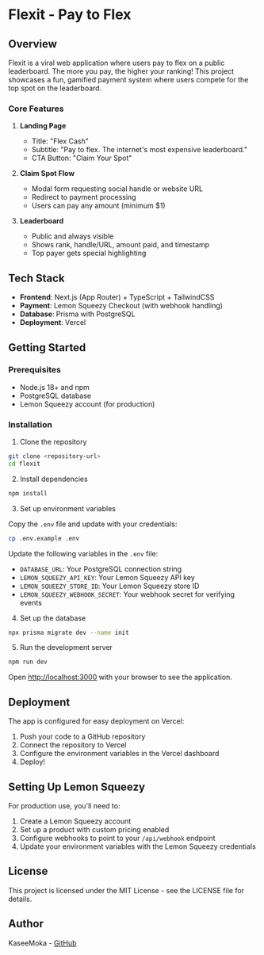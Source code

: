 # Flexit - Pay to Flex

## Overview

Flexit is a viral web application where users pay to flex on a public leaderboard. The more you pay, the higher your ranking! This project showcases a fun, gamified payment system where users compete for the top spot on the leaderboard.

### Core Features

1. **Landing Page**
   - Title: "Flex Cash"
   - Subtitle: "Pay to flex. The internet's most expensive leaderboard."
   - CTA Button: "Claim Your Spot"

2. **Claim Spot Flow**
   - Modal form requesting social handle or website URL
   - Redirect to payment processing
   - Users can pay any amount (minimum $1)

3. **Leaderboard**
   - Public and always visible
   - Shows rank, handle/URL, amount paid, and timestamp
   - Top payer gets special highlighting

## Tech Stack

- **Frontend**: Next.js (App Router) + TypeScript + TailwindCSS
- **Payment**: Lemon Squeezy Checkout (with webhook handling)
- **Database**: Prisma with PostgreSQL
- **Deployment**: Vercel

## Getting Started

### Prerequisites

- Node.js 18+ and npm
- PostgreSQL database
- Lemon Squeezy account (for production)

### Installation

1. Clone the repository

```bash
git clone <repository-url>
cd flexit
```

2. Install dependencies

```bash
npm install
```

3. Set up environment variables

Copy the `.env` file and update with your credentials:

```bash
cp .env.example .env
```

Update the following variables in the `.env` file:
- `DATABASE_URL`: Your PostgreSQL connection string
- `LEMON_SQUEEZY_API_KEY`: Your Lemon Squeezy API key
- `LEMON_SQUEEZY_STORE_ID`: Your Lemon Squeezy store ID
- `LEMON_SQUEEZY_WEBHOOK_SECRET`: Your webhook secret for verifying events

4. Set up the database

```bash
npx prisma migrate dev --name init
```

5. Run the development server

```bash
npm run dev
```

Open [http://localhost:3000](http://localhost:3000) with your browser to see the application.

## Deployment

The app is configured for easy deployment on Vercel:

1. Push your code to a GitHub repository
2. Connect the repository to Vercel
3. Configure the environment variables in the Vercel dashboard
4. Deploy!

## Setting Up Lemon Squeezy

For production use, you'll need to:

1. Create a Lemon Squeezy account
2. Set up a product with custom pricing enabled
3. Configure webhooks to point to your `/api/webhook` endpoint
4. Update your environment variables with the Lemon Squeezy credentials

## License

This project is licensed under the MIT License - see the LICENSE file for details.

## Author

KaseeMoka - [GitHub](https://github.com/kiongosss)
